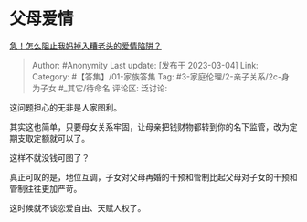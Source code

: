 # 父母爱情
[急！怎么阻止我妈掉入糟老头的爱情陷阱？](https://www.zhihu.com/question/587237704/answer/2920882297)

> Author: #Anonymity
> Last update: [发布于 2023-03-04]
> Link:
> Category: #【答集】/01-家族答集
> Tag: #3-家庭伦理/2-亲子关系/2c-身为子女 #_其它/待命名
> 评论区:
> 泛讨论:

这问题担心的无非是人家图利。

其实这也简单，只要母女关系牢固，让母亲把钱财物都转到你的名下监管，改为定期支取定额就可以了。

这样不就没钱可图了？

真正可叹的是，地位互调，子女对父母再婚的干预和管制比起父母对子女的干预和管制往往更加严苛。

这时候就不谈恋爱自由、天赋人权了。
